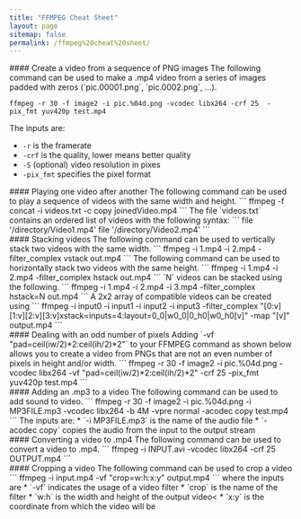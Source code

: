 ```yaml
---
title: "FFMPEG Cheat Sheet"
layout: page
sitemap: false
permalink: /ffmpeg%20cheat%20sheet/
---
```


<div class="jumbotron">
<div class="col-md-12 col-sm-12">
#### Create a video from a sequence of PNG images
The following command can be used to make a .mp4 video from a series of images padded with zeros (`pic.00001.png`, `pic.0002.png`, ...).

```
ffmpeg -r 30 -f image2 -i pic.%04d.png -vcodec libx264 -crf 25  -pix_fmt yuv420p test.mp4
```

The inputs are:
* `-r` is the framerate
* `-crf` is the quality, lower means better quality
* `-S` (optional) video resolution in pixes
* `-pix_fmt` specifies the pixel format
</div>
</div>

<div class="jumbotron">
<div class="col-md-12 col-sm-12">
#### Playing one video after another
The following command can be used to play a sequence of videos with the same width and height.
```
ffmpeg -f concat -i videos.txt -c copy joinedVideo.mp4
```
The file `videos.txt` contains an ordered list of videos with the following syntax: 
```
file '/directory/Video1.mp4'
file '/directory/Video2.mp4'
```
</div>
</div>

<div class="jumbotron">
<div class="col-md-12 col-sm-12">
#### Stacking videos
The following command can be used to vertically stack two videos with the same width.
```
ffmpeg -i 1.mp4 -i 2.mp4 -filter_complex vstack out.mp4
```
The following command can be used to horizontally stack two videos with the same height.
```
ffmpeg -i 1.mp4 -i 2.mp4 -filter_complex hstack out.mp4
```
`N` videos can be stacked using the following.
```
ffmpeg -i 1.mp4 -i 2.mp4 -i 3.mp4 -filter_complex hstack=N out.mp4
```
A 2x2 array of compatible videos can be created using
```
ffmpeg -i input0 -i input1 -i input2 -i input3 -filter_complex "[0:v][1:v][2:v][3:v]xstack=inputs=4:layout=0_0|w0_0|0_h0|w0_h0[v]" -map "[v]" output.mp4
```
</div>
</div>

<div class="jumbotron">
<div class="col-md-12 col-sm-12">
#### Dealing with an odd number of pixels
Adding `-vf "pad=ceil(iw/2)*2:ceil(ih/2)*2"` to your FFMPEG command as shown below allows you to create a video from PNGs that are not an even number of pixels in height and/or width.
```
ffmpeg -r 30 -f image2 -i pic.%04d.png -vcodec libx264 -vf "pad=ceil(iw/2)*2:ceil(ih/2)*2" -crf 25  -pix_fmt yuv420p test.mp4
```
</div>
</div>

<div class="jumbotron">
<div class="col-md-12 col-sm-12">
#### Adding an .mp3 to a video
The following command can be used to add sound to video.
```
ffmpeg -r 30 -f image2 -i pic.%04d.png -i MP3FILE.mp3 -vcodec libx264 -b 4M -vpre normal -acodec copy test.mp4
```
The inputs are:
* `-i MP3FILE.mp3` is the name of the audio file
* `-acodec copy` copies the audio from the input to the output stream
</div>
</div>

<div class="jumbotron">
<div class="col-md-12 col-sm-12">
#### Converting a video to .mp4
The following command can be used to convert a video to .mp4.
```
ffmpeg  -i INPUT.avi -vcodec libx264 -crf 25 OUTPUT.mp4
```
</div>
</div>

<div class="jumbotron">
<div class="col-md-12 col-sm-12">
#### Cropping a video
The following command can be used to crop a video
```
ffmpeg -i input.mp4 -vf "crop=w:h:x:y" output.mp4
```
where the inputs are
* `-vf` indicates the usage of a video filter
* `crop` is the name of the filter
* `w:h` is the width and height of the output video<
* `x:y` is the coordinate from which the video will be
</div>
</div>
